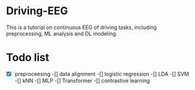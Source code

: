 # Driving-EEG
This is a tutorial on continuous EEG of driving tasks, including preprocessing, ML analysis and DL modeling.

# Todo list
-[X] preproceesing
-[] data alignment
-[] logistic regression
-[] LDA
-[] SVM
-[] kNN
-[] MLP
-[] Transformer
-[] contrastive learning
